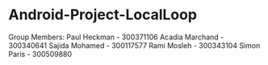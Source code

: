 # Android-Project-LocalLoop

Group Members:
Paul Heckman - 300371106
Acadia Marchand - 300340641
Sajida Mohamed - 300117577
Rami Mosleh - 300343104
Simon Paris - 300509880
